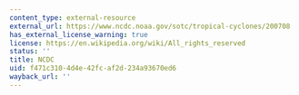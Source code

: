 ```yaml
---
content_type: external-resource
external_url: https://www.ncdc.noaa.gov/sotc/tropical-cyclones/200708
has_external_license_warning: true
license: https://en.wikipedia.org/wiki/All_rights_reserved
status: ''
title: NCDC
uid: f471c310-4d4e-42fc-af2d-234a93670ed6
wayback_url: ''
---
```

